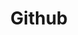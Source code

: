 ---
title: "Github"
weight: 3
icon: "github"
description: "Find my open-source projects and contributions here."
link: "https://www.github.com/darkishlocket10"
---